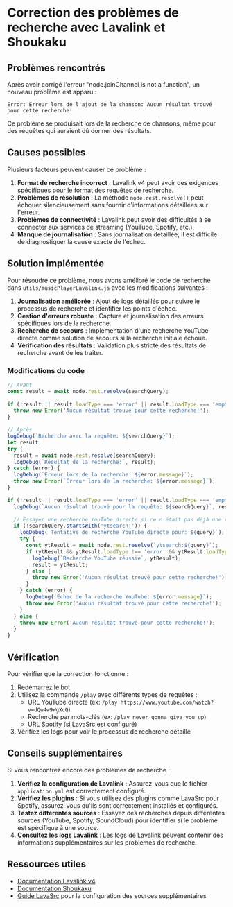 # Correction des problèmes de recherche avec Lavalink et Shoukaku

## Problèmes rencontrés

Après avoir corrigé l'erreur "node.joinChannel is not a function", un nouveau problème est apparu :

```
Error: Erreur lors de l'ajout de la chanson: Aucun résultat trouvé pour cette recherche!
```

Ce problème se produisait lors de la recherche de chansons, même pour des requêtes qui auraient dû donner des résultats.

## Causes possibles

Plusieurs facteurs peuvent causer ce problème :

1. **Format de recherche incorrect** : Lavalink v4 peut avoir des exigences spécifiques pour le format des requêtes de recherche.
2. **Problèmes de résolution** : La méthode `node.rest.resolve()` peut échouer silencieusement sans fournir d'informations détaillées sur l'erreur.
3. **Problèmes de connectivité** : Lavalink peut avoir des difficultés à se connecter aux services de streaming (YouTube, Spotify, etc.).
4. **Manque de journalisation** : Sans journalisation détaillée, il est difficile de diagnostiquer la cause exacte de l'échec.

## Solution implémentée

Pour résoudre ce problème, nous avons amélioré le code de recherche dans `utils/musicPlayerLavalink.js` avec les modifications suivantes :

1. **Journalisation améliorée** : Ajout de logs détaillés pour suivre le processus de recherche et identifier les points d'échec.
2. **Gestion d'erreurs robuste** : Capture et journalisation des erreurs spécifiques lors de la recherche.
3. **Recherche de secours** : Implémentation d'une recherche YouTube directe comme solution de secours si la recherche initiale échoue.
4. **Vérification des résultats** : Validation plus stricte des résultats de recherche avant de les traiter.

### Modifications du code

```javascript
// Avant
const result = await node.rest.resolve(searchQuery);
      
if (!result || result.loadType === 'error' || result.loadType === 'empty') {
  throw new Error('Aucun résultat trouvé pour cette recherche!');
}

// Après
logDebug(`Recherche avec la requête: ${searchQuery}`);
let result;
try {
  result = await node.rest.resolve(searchQuery);
  logDebug(`Résultat de la recherche:`, result);
} catch (error) {
  logDebug(`Erreur lors de la recherche: ${error.message}`);
  throw new Error(`Erreur lors de la recherche: ${error.message}`);
}

if (!result || result.loadType === 'error' || result.loadType === 'empty') {
  logDebug(`Aucun résultat trouvé pour la requête: ${searchQuery}`, result);
  
  // Essayer une recherche YouTube directe si ce n'était pas déjà une recherche
  if (!searchQuery.startsWith('ytsearch:')) {
    logDebug(`Tentative de recherche YouTube directe pour: ${query}`);
    try {
      const ytResult = await node.rest.resolve(`ytsearch:${query}`);
      if (ytResult && ytResult.loadType !== 'error' && ytResult.loadType !== 'empty') {
        logDebug(`Recherche YouTube réussie`, ytResult);
        result = ytResult;
      } else {
        throw new Error('Aucun résultat trouvé pour cette recherche!');
      }
    } catch (error) {
      logDebug(`Échec de la recherche YouTube: ${error.message}`);
      throw new Error('Aucun résultat trouvé pour cette recherche!');
    }
  } else {
    throw new Error('Aucun résultat trouvé pour cette recherche!');
  }
}
```

## Vérification

Pour vérifier que la correction fonctionne :

1. Redémarrez le bot
2. Utilisez la commande `/play` avec différents types de requêtes :
   - URL YouTube directe (ex: `/play https://www.youtube.com/watch?v=dQw4w9WgXcQ`)
   - Recherche par mots-clés (ex: `/play never gonna give you up`)
   - URL Spotify (si LavaSrc est configuré)
3. Vérifiez les logs pour voir le processus de recherche détaillé

## Conseils supplémentaires

Si vous rencontrez encore des problèmes de recherche :

1. **Vérifiez la configuration de Lavalink** : Assurez-vous que le fichier `application.yml` est correctement configuré.
2. **Vérifiez les plugins** : Si vous utilisez des plugins comme LavaSrc pour Spotify, assurez-vous qu'ils sont correctement installés et configurés.
3. **Testez différentes sources** : Essayez des recherches depuis différentes sources (YouTube, Spotify, SoundCloud) pour identifier si le problème est spécifique à une source.
4. **Consultez les logs Lavalink** : Les logs de Lavalink peuvent contenir des informations supplémentaires sur les problèmes de recherche.

## Ressources utiles

- [Documentation Lavalink v4](https://github.com/lavalink-devs/Lavalink)
- [Documentation Shoukaku](https://github.com/Deivu/Shoukaku)
- [Guide LavaSrc](LAVASRC_GUIDE.md) pour la configuration des sources supplémentaires

